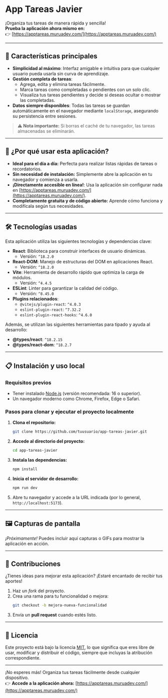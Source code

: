 # **App Tareas Javier**  

¡Organiza tus tareas de manera rápida y sencilla!  
**Prueba la aplicación ahora mismo en:**  
👉 [https://apptareas.muruadev.com/](https://apptareas.muruadev.com/)  

---

## **🎯 Características principales**
- **Simplicidad al máximo**: Interfaz amigable e intuitiva para que cualquier usuario pueda usarla sin curva de aprendizaje.
- **Gestión completa de tareas**:  
  - Agrega, edita y elimina tareas fácilmente.
  - Marca tareas como completadas o pendientes con un solo clic.
  - Visualiza tus tareas pendientes y decide si deseas ocultar o mostrar las completadas.
- **Datos siempre disponibles**: Todas las tareas se guardan automáticamente en el navegador mediante `localStorage`, asegurando su persistencia entre sesiones.

> **⚠️ Nota importante:** Si borras el caché de tu navegador, las tareas almacenadas se eliminarán.

---

## **🚀 ¿Por qué usar esta aplicación?**
- **Ideal para el día a día:** Perfecta para realizar listas rápidas de tareas o recordatorios.
- **Sin necesidad de instalación:** Simplemente abre la aplicación en tu navegador y comienza a usarla.
- **¡Directamente accesible en línea!**: Usa la aplicación sin configurar nada en [https://apptareas.muruadev.com/](https://apptareas.muruadev.com/).
- **Completamente gratuita y de código abierto:** Aprende cómo funciona y modifícala según tus necesidades.

---

## **🛠️ Tecnologías usadas**
Esta aplicación utiliza las siguientes tecnologías y dependencias clave:  
- **React**: Biblioteca para construir interfaces de usuario dinámicas.  
  - Versión: `^18.2.0`
- **React-DOM**: Manejo de estructuras del DOM en aplicaciones React.  
  - Versión: `^18.2.0`
- **Vite**: Herramienta de desarrollo rápido que optimiza la carga de módulos.  
  - Versión: `^4.4.5`
- **ESLint**: Linter para garantizar la calidad del código.  
  - Versión: `^8.45.0`
- **Plugins relacionados**:  
  - `@vitejs/plugin-react`: `^4.0.3`
  - `eslint-plugin-react`: `^7.32.2`
  - `eslint-plugin-react-hooks`: `^4.6.0`

Además, se utilizan las siguientes herramientas para tipado y ayuda al desarrollo:  
- **@types/react**: `^18.2.15`
- **@types/react-dom**: `^18.2.7`

---

## **📋 Instalación y uso local**
### **Requisitos previos**
- Tener instalado [Node.js](https://nodejs.org/) (versión recomendada: 16 o superior).
- Un navegador moderno como Chrome, Firefox, Edge o Safari.

### **Pasos para clonar y ejecutar el proyecto localmente**
1. **Clona el repositorio:**
   ```bash
   git clone https://github.com/tuusuario/app-tareas-javier.git
   ```
2. **Accede al directorio del proyecto:**
   ```bash
   cd app-tareas-javier
   ```
3. **Instala las dependencias:**
   ```bash
   npm install
   ```
4. **Inicia el servidor de desarrollo:**
   ```bash
   npm run dev
   ```
5. Abre tu navegador y accede a la URL indicada (por lo general, `http://localhost:5173`).

---

## **🖼️ Capturas de pantalla**
_¡Próximamente!_ Puedes incluir aquí capturas o GIFs para mostrar la aplicación en acción.

---

## **🤝 Contribuciones**
¿Tienes ideas para mejorar esta aplicación? ¡Estaré encantado de recibir tus aportes!  
1. Haz un _fork_ del proyecto.
2. Crea una rama para tu funcionalidad o mejora:
   ```bash
   git checkout -b mejora-nueva-funcionalidad
   ```
3. Envía un **pull request** cuando estés listo.

---

## **📄 Licencia**
Este proyecto está bajo la licencia [MIT](https://opensource.org/licenses/MIT), lo que significa que eres libre de usar, modificar y distribuir el código, siempre que incluyas la atribución correspondiente.

---

¡No esperes más! Organiza tus tareas fácilmente desde cualquier dispositivo.  
👉 **Accede a la aplicación ahora:** [https://apptareas.muruadev.com/](https://apptareas.muruadev.com/)
